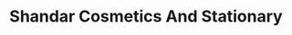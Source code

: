 ---
title: "Shandar Cosmetics And Stationary"
url: /karachi/shandar-cosmetics-and-stationary/
shop: office supplies
---